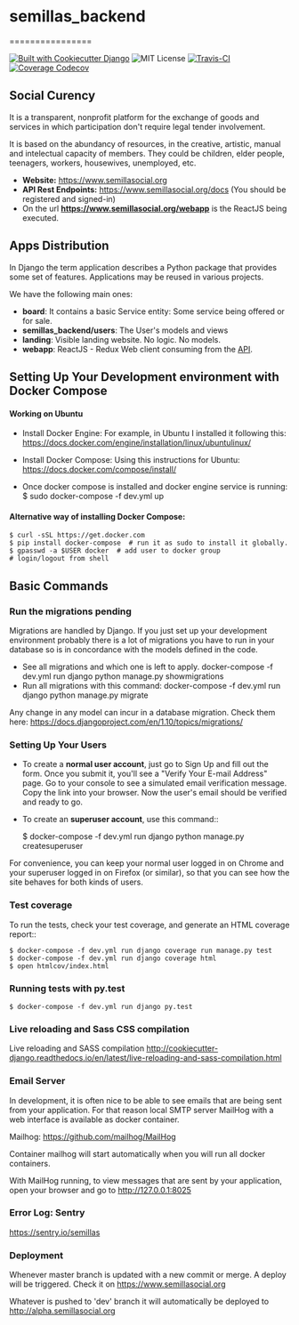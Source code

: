 # semillas_backend
================

[![Built with Cookiecutter Django](https://img.shields.io/badge/built%20with-Cookiecutter%20Django-ff69b4.svg)](https://github.com/pydanny/cookiecutter-django/)
![MIT License](https://img.shields.io/github/license/mashape/apistatus.svg?maxAge=2592000)
[![Travis-CI](https://travis-ci.org/Semillas/semillas_backend.svg?branch=master)](https://travis-ci.org/Semillas/semillas_backend)
[![Coverage Codecov](https://codecov.io/gh/Semillas/semillas_backend/branch/master/graph/badge.svg)](https://codecov.io/gh/Semillas/semillas_backend)



## Social Curency


It is a transparent, nonprofit platform for the exchange of goods and services in which participation don't require legal tender involvement.

It is based on the abundancy of resources, in the creative, artistic, manual and intelectual capacity of members. They could be children, elder people, teenagers, workers, housewives, unemployed, etc.


* **Website:** https://www.semillasocial.org
* **API Rest Endpoints:** https://www.semillasocial.org/docs (You should be registered and signed-in)
* On the url **https://www.semillasocial.org/webapp** is the ReactJS being executed.


## Apps Distribution
In Django the term application describes a Python package that provides some
set of features. Applications may be reused in various projects.

We have the following main ones:
* **board**: It contains a basic Service entity: Some service being offered or for sale.
* **semillas_backend/users**: The User's models and views
* **landing**: Visible landing website. No logic. No models.
* **webapp**: ReactJS - Redux Web client consuming from the [API](https://www.semillasocial.org/docs/).


## Setting Up Your Development environment with Docker Compose

#### Working on Ubuntu

* Install Docker Engine:
  For example, in Ubuntu I installed it following this:
  https://docs.docker.com/engine/installation/linux/ubuntulinux/

* Install Docker Compose:
  Using this instructions for Ubuntu:
  https://docs.docker.com/compose/install/

* Once docker compose is installed and docker engine service is running:
    $ sudo docker-compose -f dev.yml up



#### Alternative way of installing Docker Compose:

    $ curl -sSL https://get.docker.com
    $ pip install docker-compose  # run it as sudo to install it globally.
    $ gpasswd -a $USER docker  # add user to docker group
    # login/logout from shell


## Basic Commands

### Run the migrations pending
Migrations are handled by Django. If you just set up your development environment
probably there is a lot of migrations you have to run in your database so is in
concordance with the models defined in the code.

* See all migrations and which one is left to apply.
      docker-compose -f dev.yml run django python manage.py showmigrations
* Run all migrations with this command:
      docker-compose -f dev.yml run django python manage.py migrate

Any change in any model can incur in a database migration. Check them here:
https://docs.djangoproject.com/en/1.10/topics/migrations/

### Setting Up Your Users

* To create a **normal user account**, just go to Sign Up and fill out the form. Once you submit it, you'll see a "Verify Your E-mail Address" page. Go to your console to see a simulated email verification message. Copy the link into your browser. Now the user's email should be verified and ready to go.

* To create an **superuser account**, use this command::

    $ docker-compose -f dev.yml run django python manage.py createsuperuser

For convenience, you can keep your normal user logged in on Chrome and your superuser logged in on Firefox (or similar), so that you can see how the site behaves for both kinds of users.

### Test coverage


To run the tests, check your test coverage, and generate an HTML coverage report::


    $ docker-compose -f dev.yml run django coverage run manage.py test
    $ docker-compose -f dev.yml run django coverage html
    $ open htmlcov/index.html

### Running tests with py.test

    $ docker-compose -f dev.yml run django py.test




### Live reloading and Sass CSS compilation

Live reloading and SASS compilation http://cookiecutter-django.readthedocs.io/en/latest/live-reloading-and-sass-compilation.html






### Email Server

In development, it is often nice to be able to see emails that are being sent from your application. For that reason local SMTP server MailHog with a web interface is available as docker container.

Mailhog: https://github.com/mailhog/MailHog

Container mailhog will start automatically when you will run all docker containers.

With MailHog running, to view messages that are sent by your application, open your browser and go to http://127.0.0.1:8025


### Error Log: Sentry

https://sentry.io/semillas



### Deployment

Whenever master branch is updated with a new commit or merge. A deploy will be triggered.
Check it on https://www.semillasocial.org

Whatever is pushed to 'dev' branch it will automatically be deployed to http://alpha.semillasocial.org

